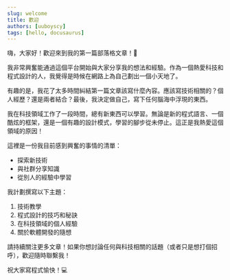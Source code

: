 ```yaml
---
slug: welcome
title: 歡迎
authors: [uuboyscy]
tags: [hello, docusaurus]
---
```


嗨，大家好！歡迎來到我的第一篇部落格文章！🎉

我非常興奮能通過這個平台開始與大家分享我的想法和經驗。作為一個熱愛科技和程式設計的人，我覺得是時候在網路上為自己劃出一個小天地了。

<!-- truncate -->

有趣的是，我花了太多時間糾結第一篇文章該寫什麼內容。應該寫技術相關的？個人經歷？還是兩者結合？最後，我決定做自己，寫下任何腦海中浮現的東西。

我在科技領域工作了一段時間，總有新東西可以學習。無論是新的程式語言、一個酷炫的框架，還是一個有趣的設計模式，學習的腳步從未停止。這正是我熱愛這個領域的原因！

這裡是一份我目前感到興奮的事情的清單：
- 探索新技術
- 與社群分享知識
- 從別人的經驗中學習

我計劃撰寫以下主題：
1. 技術教學
2. 程式設計的技巧和秘訣
3. 在科技領域的個人經驗
4. 關於軟體開發的隨想

請持續關注更多文章！如果你想討論任何與科技相關的話題（或者只是想打個招呼），歡迎隨時聯繫我！

祝大家寫程式愉快！💻
